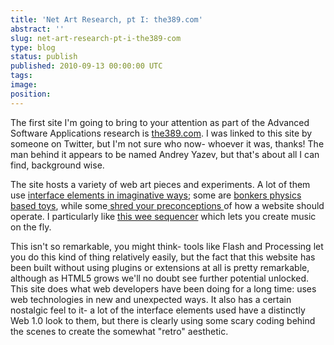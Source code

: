 ```yaml
---
title: 'Net Art Research, pt I: the389.com'
abstract: ''
slug: net-art-research-pt-i-the389-com
type: blog
status: publish
published: 2010-09-13 00:00:00 UTC
tags: 
image: 
position: 
---
```


The first site I\'m going to bring to your attention as part of the
Advanced Software Applications research is [the389.com][1]. I was linked
to this site by someone on Twitter, but I\'m not sure who now- whoever
it was, thanks! The man behind it appears to be named Andrey Yazev, but
that\'s about all I can find, background wise.

The site hosts a variety of web art pieces and experiments. A lot of
them use [interface elements in imaginative ways][2]; some are [bonkers
physics based toys][3], while some[ shred your preconceptions ][4]of how
a website should operate. I particularly like [this wee sequencer][5]
which lets you create music on the fly.

This isn\'t so remarkable, you might think- tools like Flash and
Processing let you do this kind of thing relatively easily, but the fact
that this website has been built without using plugins or extensions at
all is pretty remarkable, although as HTML5 grows we\'ll no doubt see
further potential unlocked. This site does what web developers have been
doing for a long time: uses web technologies in new and unexpected ways.
It also has a certain nostalgic feel to it- a lot of the interface
elements used have a distinctly Web 1.0 look to them, but there is
clearly using some scary coding behind the scenes to create the somewhat
\"retro\" aesthetic.



[1]: http://the389.com/
[2]: http://the389.com/works/typeface/
[3]: http://the389.com/works/bbb/
[4]: http://the389.com/works/scrollbars/
[5]: http://the389.com/works/tenori/

